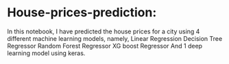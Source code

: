 # House-prices-prediction:
In this notebook, I have predicted the house prices for a city using 4 different machine learning models, namely,
Linear Regression
Decision Tree Regressor
Random Forest Regressor
XG boost Regressor
And 1 deep learning model using keras.
